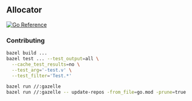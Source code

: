Allocator
---
[![Go Reference](https://pkg.go.dev/badge/github.com/smcheema/allocator.svg)](https://godocs.io/github.com/smcheema/allocator)


### Contributing

```sh
bazel build ...
bazel test ... --test_output=all \
  --cache_test_results=no \
  --test_arg='-test.v' \
  --test_filter='Test.*'

bazel run //:gazelle
bazel run //:gazelle -- update-repos -from_file=go.mod -prune=true
```

